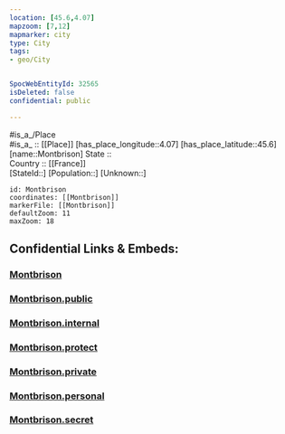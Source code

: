 ```yaml
---
location: [45.6,4.07] 
mapzoom: [7,12] 
mapmarker: city 
type: City
tags:
- geo/City


SpocWebEntityId: 32565
isDeleted: false
confidential: public

---
```

#is_a_/Place  
#is_a_ :: [[Place]] 
[has_place_longitude::4.07] 
[has_place_latitude::45.6] 
[name::Montbrison] 
State ::  
Country :: [[France]]  
[StateId::] 
[Population::] 
[Unknown::] 


```leaflet
id: Montbrison
coordinates: [[Montbrison]] 
markerFile: [[Montbrison]] 
defaultZoom: 11 
maxZoom: 18
```


## Confidential Links & Embeds: 

### [Montbrison](/_Standards/Earth/Continent/Europe/Europe~West/France/regions~France/Auvergne-Rhône-Alpes/departments~Auvergne-Rhône-Alpes/Loire/communes~Loire/Montbrison/cities~Montbrison/Montbrison.md) 

### [Montbrison.public](/_public/Earth/Continent/Europe/Europe~West/France/regions~France/Auvergne-Rhône-Alpes/departments~Auvergne-Rhône-Alpes/Loire/communes~Loire/Montbrison/cities~Montbrison/Montbrison.public.md) 

### [Montbrison.internal](/_internal/Earth/Continent/Europe/Europe~West/France/regions~France/Auvergne-Rhône-Alpes/departments~Auvergne-Rhône-Alpes/Loire/communes~Loire/Montbrison/cities~Montbrison/Montbrison.internal.md) 

### [Montbrison.protect](/_protect/Earth/Continent/Europe/Europe~West/France/regions~France/Auvergne-Rhône-Alpes/departments~Auvergne-Rhône-Alpes/Loire/communes~Loire/Montbrison/cities~Montbrison/Montbrison.protect.md) 

### [Montbrison.private](/_private/Earth/Continent/Europe/Europe~West/France/regions~France/Auvergne-Rhône-Alpes/departments~Auvergne-Rhône-Alpes/Loire/communes~Loire/Montbrison/cities~Montbrison/Montbrison.private.md) 

### [Montbrison.personal](/_personal/Earth/Continent/Europe/Europe~West/France/regions~France/Auvergne-Rhône-Alpes/departments~Auvergne-Rhône-Alpes/Loire/communes~Loire/Montbrison/cities~Montbrison/Montbrison.personal.md) 

### [Montbrison.secret](/_secret/Earth/Continent/Europe/Europe~West/France/regions~France/Auvergne-Rhône-Alpes/departments~Auvergne-Rhône-Alpes/Loire/communes~Loire/Montbrison/cities~Montbrison/Montbrison.secret.md)


